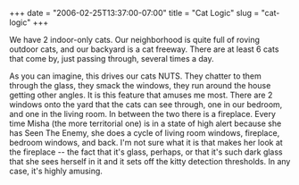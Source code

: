 +++
date = "2006-02-25T13:37:00-07:00"
title = "Cat Logic"
slug = "cat-logic"
+++


We have 2 indoor-only cats. Our neighborhood is quite full of roving outdoor cats, and our backyard is a cat freeway. There are at least 6 cats that come by, just passing through, several times a day.

As you can imagine, this drives our cats NUTS. They chatter to them through the glass, they smack the windows, they run around the house getting other angles. It is this feature that amuses me most. There are 2 windows onto the yard that the cats can see through, one in our bedroom, and one in the living room. In between the two there is a fireplace. Every time Misha (the more territorial one) is in a state of high alert because she has Seen The Enemy, she does a cycle of living room windows, fireplace, bedroom windows, and back. I'm not sure what it is that makes her look at the fireplace -- the fact that it's glass, perhaps, or that it's such dark glass that she sees herself in it and it sets off the kitty detection thresholds. In any case, it's highly amusing.
